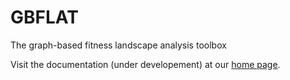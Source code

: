 
# GBFLAT
The graph-based fitness landscape analysis toolbox

Visit the documentation (under developement) at our [home page](https://colalab.ai/docs/research/landscapes/).

